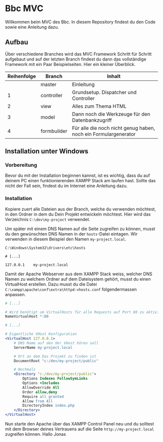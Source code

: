 # Bbc MVC

Willkommen beim MVC des Bbc. In diesem Repository findest du den Code sowie eine Anleitung dazu.

## Aufbau

Über verschiedene Branches wird das MVC Framework Schritt für Schritt aufgebaut und auf der letzten Branch findest du dann das vollständige Framework mit ein Paar Beispielseiten. Hier ein kleiner Überblick.

| Reihenfolge | Branch      | Inhalt                                                          |
|-------------|-------------|-----------------------------------------------------------------|
|             | master      | Einleitung                                                      |
| 1           | controller  | Grundsetup. Dispatcher und Controller                           |
| 2           | view        | Alles zum Thema HTML                                            |
| 3           | model       | Dann noch die Werkzeuge für den Datenbankzugriff                |
| 4           | formbuilder | Für alle die noch nicht genug haben, noch ein Formulargenerator |

## Installation unter Windows

### Vorbereitung

Bevor du mit der Installation beginnen kannst, ist es wichtig, dass du auf deinem PC einen funktionierenden XAMPP Stack am laufen hast. Sollte das nicht der Fall sein, findest du im Internet eine Anleitung dazu.

### Installation

Kopiere zuert alle Dateien aus der Branch, welche du verwenden möchtest, in den Ordner in dem du Dein Projekt entwickeln möchtest. Hier wird das Verzeichnis `C:\dev\my-project` verwendet.

Um später mit einem DNS Namen auf die Seite zugreifen zu können, musst du den gewünschten DNS Namen in der `hosts`-Datei eintagen. Wir verwenden in diesem Beispiel den Namen `my-project.local`.

`C:\Windows\System32\drivers\etc\hosts`
```
# [...]

127.0.0.1    my-project.local
```

Damit der Apache Webserver aus dem XAMPP Stack weiss, welcher DNS Namen zu welchem Ordner auf dem Dateisystem gehört, musst du einen VirtualHost erstellen. Dazu musst du die Datei `C:\xampp\apache\conf\extra\httpd-vhosts.conf` folgendermassen anpassen.

```apache
# [...]

# Wird benötigt um VirtualHosts für alle Requests auf Port 80 zu aktivieren
NameVirtualHost *:80

# [...]

# Eigentliche VHost Konfiguration
<VirtualHost 127.0.0.1>
    # DNS Name auf den der VHost hören soll
    ServerName my-project.local

    # Ort an dem Das Projekt zu finden ist
    DocumentRoot "c:/dev/my-project/public"

    # Nochmals
    <Directory "c:/dev/my-project/public">
        Options Indexes FollowSymLinks
        Options +Includes
        AllowOverride All
        Order allow,deny
        Require all granted
        Allow from All
        DirectoryIndex index.php
    </Directory>
</VirtualHost>
```

Nun starte den Apache über das XAMPP Control Panel neu und du solltest mit dem Browser deines Vertrauens auf die Seite `http://my-project.local` zugreifen können.
Hallo Jonas
